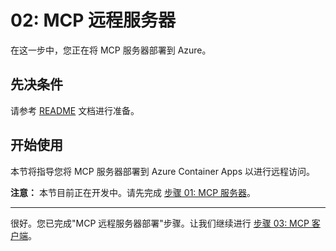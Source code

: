 # 02: MCP 远程服务器

在这一步中，您正在将 MCP 服务器部署到 Azure。

## 先决条件

请参考 [README](../README.md#prerequisites) 文档进行准备。

## 开始使用

本节将指导您将 MCP 服务器部署到 Azure Container Apps 以进行远程访问。

**注意：** 本节目前正在开发中。请先完成 [步骤 01: MCP 服务器](./01-mcp-server.md)。

---

很好。您已完成"MCP 远程服务器部署"步骤。让我们继续进行 [步骤 03: MCP 客户端](./03-mcp-client.md)。